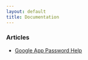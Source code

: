 ```yaml
---
layout: default
title: Documentation
---
```


### Articles

- [Google App Password Help](/headwinds/docs/articles/google_app_password_help/google_app_password_help)